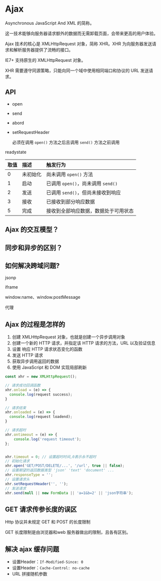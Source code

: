 # Ajax

Asynchronous JavaScript And XML 的简称。

这一技术能够向服务器请求额外的数据而无需卸载页面，会带来更高的用户体验。

Ajax 技术的核心是 XMLHttpRequest 对象，简称 XHR。XHR 为向服务器发送请求和解析服务器提供了流畅的接口。

IE7+ 支持原生的 XMLHttpRequest 对象。

XHR 需要遵守同源策略，只能向同一个域中使用相同端口和协议的 URL 发送请求。

## API

* open

* send

* abord

* setRequestHeader

  必须在调用 `open()` 方法之后且调用 `send()` 方法之前调用

readystate

| 取值 | 描述 | 触发行为 |
| :--- | :--- | :--- |
| 0 | 未初始化 | 尚未调用 `open()` 方法 |
| 1 | 启动 | 已调用 `open()`，尚未调用 `send()` |
| 2 | 发送 | 已调用 `send()`，但尚未接收到响应 |
| 3 | 接收 | 已接收到部分响应数据 |
| 5 | 完成 | 接收到全部响应数据，数据处于可用状态 |

## Ajax 的交互模型？

## 同步和异步的区别？

## 如何解决跨域问题?

jsonp

iframe

window.name、window.postMessage

代理

## Ajax 的过程是怎样的

1. 创建 XMLHttpRequest 对象，也就是创建一个异步调用对象
2. 创建一个新的 HTTP 请求，并指定该 HTTP 请求的方法，URL 以及验证信息
3. 设置 响应 HTTP 请求状态变化的函数
4. 发送 HTTP 请求
5. 获取异步调用返回的数据
6. 使用 JavaScript 和 DOM 实现局部刷新

```js
const xhr = new XMLHttpRequest();

// 请求成功回调函数
xhr.onload = (e) => {
  console.log(request success);
}

// 请求结束
xhr.onloaded = (e) => {
  console.log(request loadend);
}

// 请求超时
xhr.ontimeout = (e) => {
    console.log('request timeout');
};


xhr.timeout = 0; // 设置超时时间,0表示永不超时
// 初始化请求
xhr.open('GET/POST/DELETE/...', '/url', true || false);
// 设置期望的返回数据类型 'json' 'text' 'document' ...
xhr.responseType = '';
// 设置请求头
xhr.setRequestHeader('', '');
// 发送请求
xhr.send(null || new FormData || 'a=1&b=2' || 'json字符串');
```

## GET 请求传参长度的误区

Http 协议并未规定 GET 和 POST 的长度限制

GET 长度限制是由浏览器和web 服务器做出的限制，且各有区别。

## 解决 ajax 缓存问题

* 设置Header：`If-Modified-Since: 0`
* 设置Header：`Cache-Control: no-cache`
* URL 拼接随机参数



